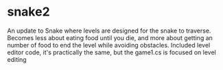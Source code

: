 # snake2
An update to Snake where levels are designed for the snake to traverse. Becomes less about eating food until you die, and more about getting an number of food to end the level while avoiding obstacles. Included level editor code, it's practically the same, but the game1.cs is focused on level editing
